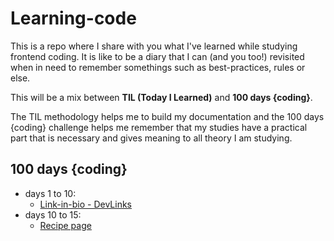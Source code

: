 # Learning-code

This is a repo where I share with you what I've learned while studying frontend coding. It is like to be a diary that I can (and you too!) revisited when in need to remember somethings such as best-practices, rules or else.

This will be a mix between **TIL (Today I Learned)** and **100 days {coding}**.

The TIL methodology helps me to build my documentation and the 100 days {coding} challenge helps me remember that my studies have a practical part that is necessary and gives meaning to all theory I am studying.

## 100 days {coding}

- days 1 to 10:
  - [Link-in-bio - DevLinks](https://luhm.github.io/rocketseat-discover/)
- days 10 to 15:
  - [Recipe page](https://luhm.github.io/recipe_page_main/)
